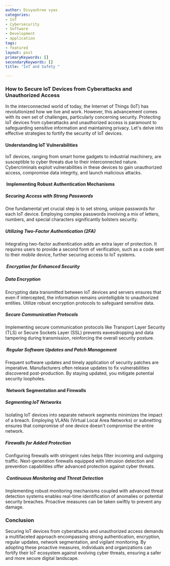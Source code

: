 ```yaml
---
author: Divyashree vyas
categories: 
- IoT 
- Cybersecurity 
- Software 
- Development 
- application 
tags: 
- featured 
layout: post
primaryKeywords: []
secondaryKeywords: []
title: "IoT and Safety "

---
```

### How to Secure IoT Devices from Cyberattacks and Unauthorized Access
In the interconnected world of today, the Internet of Things (IoT) has revolutionized how we live and work. However, this advancement comes with its own set of challenges, particularly concerning security. Protecting IoT devices from cyberattacks and unauthorized access is paramount to safeguarding sensitive information and maintaining privacy. Let's delve into effective strategies to fortify the security of IoT devices.
#### Understanding IoT Vulnerabilities
IoT devices, ranging from smart home gadgets to industrial machinery, are susceptible to cyber threats due to their interconnected nature. Cybercriminals exploit vulnerabilities in these devices to gain unauthorized access, compromise data integrity, and launch malicious attacks.
#### &nbsp;Implementing Robust Authentication Mechanisms
##### Securing Access with Strong Passwords
One fundamental yet crucial step is to set strong, unique passwords for each IoT device. Employing complex passwords involving a mix of letters, numbers, and special characters significantly bolsters security.
##### Utilizing Two-Factor Authentication (2FA)
Integrating two-factor authentication adds an extra layer of protection. It requires users to provide a second form of verification, such as a code sent to their mobile device, further securing access to IoT systems.
##### &nbsp;Encryption for Enhanced Security
##### Data Encryption
Encrypting data transmitted between IoT devices and servers ensures that even if intercepted, the information remains unintelligible to unauthorized entities. Utilize robust encryption protocols to safeguard sensitive data.
##### Secure Communication Protocols
Implementing secure communication protocols like Transport Layer Security (TLS) or Secure Sockets Layer (SSL) prevents eavesdropping and data tampering during transmission, reinforcing the overall security posture.
##### &nbsp;Regular Software Updates and Patch Management
Frequent software updates and timely application of security patches are imperative. Manufacturers often release updates to fix vulnerabilities discovered post-production. By staying updated, you mitigate potential security loopholes.
#### &nbsp;Network Segmentation and Firewalls
##### Segmenting IoT Networks
Isolating IoT devices into separate network segments minimizes the impact of a breach. Employing VLANs (Virtual Local Area Networks) or subnetting ensures that compromise of one device doesn't compromise the entire network.
##### Firewalls for Added Protection
Configuring firewalls with stringent rules helps filter incoming and outgoing traffic. Next-generation firewalls equipped with intrusion detection and prevention capabilities offer advanced protection against cyber threats.
##### &nbsp;Continuous Monitoring and Threat Detection
Implementing robust monitoring mechanisms coupled with advanced threat detection systems enables real-time identification of anomalies or potential security breaches. Proactive measures can be taken swiftly to prevent any damage.
### Conclusion
Securing IoT devices from cyberattacks and unauthorized access demands a multifaceted approach encompassing strong authentication, encryption, regular updates, network segmentation, and vigilant monitoring. By adopting these proactive measures, individuals and organizations can fortify their IoT ecosystem against evolving cyber threats, ensuring a safer and more secure digital landscape.
